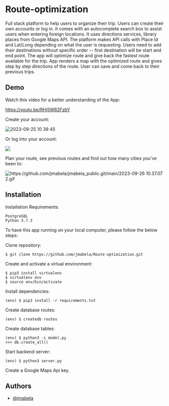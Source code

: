 # Route-optimization

Full stack platform to help users to organize their trip. Users can create their own accounts or log in. It comes with an autocomplete search box to assist users when entering foreign locations. It uses directions services, library places from Google Maps API. The platform makes API calls with Place Id and Lat/Long depending on what the user is requesting. Users need to add their destinations without specific order -- first destination will be start and end point. The app will optimize route and give back the fastest route available for the trip. App renders a map with the optimized route and gives step by step directions of the route. User can save and come back to their previous trips.



## Demo

Watch this video for a better understanding of the App: 

https://youtu.be/RHj5W62FzbY

Create your account:

![2023-09-25 10 39 45](https://github.com/jmabela/Route-optimization/assets/114891957/44b28b8d-4404-4048-9d62-f2f37f786c07)

Or log into your account:

![](https://github.com/jmabela/jmabela_public/blob/9d0a54877c5735d0e43ad305b0757f70416d78cd/2023-09-25%2014.03.59.gif)

Plan your route, see previous routes and find out how many cities you've been to:

![https://github.com/jmabela/jmabela_public.git/main/2023-09-26 10.37.07 2.gif](https://github.com/jmabela/jmabela_public/blob/f5743b58d475dbea7316cb8048d5512ef25028ba/2023-09-26%2010.37.07%202.gif)



## Installation

Installation
Requirements:

    PostgreSQL
    Python 3.7.3

To have this app running on your local computer, please follow the below steps:

Clone repository:

    $ git clone https://github.com/jmabela/Route-optimization.git

Create and activate a virtual environment:

    $ pip3 install virtualenv
    $ virtualenv env
    $ source env/bin/activate

Install dependencies:

    (env) $ pip3 install -r requirements.txt

Create database routes:

    (env) $ createdb routes

Create database tables:

    (env) $ python3 -i model.py
    >>> db.create_all()

Start backend server:

    (env) $ python3 server.py
    
 Create a Google Maps Api key.



## Authors

- [@jmabela](https://www.github.com/jmabela)

